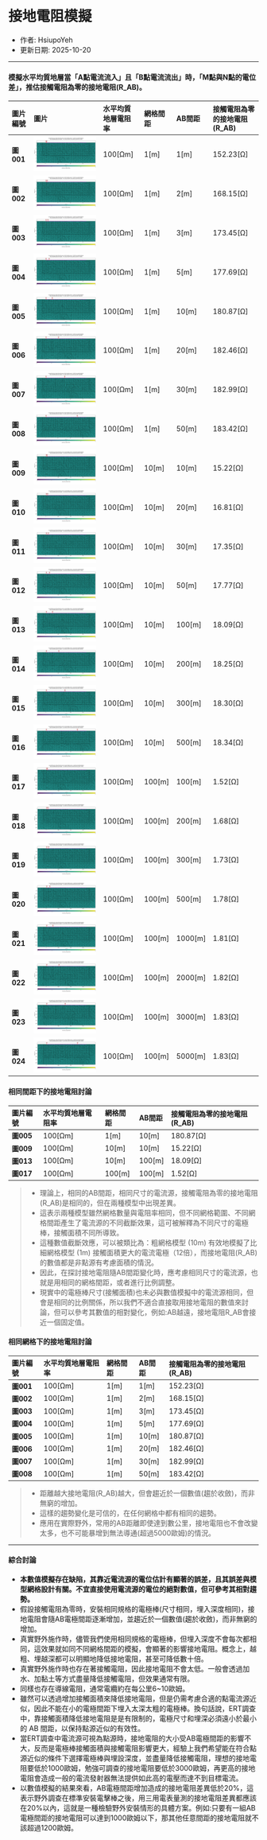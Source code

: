# 接地電阻模擬
+ 作者: HsiupoYeh
+ 更新日期: 2025-10-20

---

#### 模擬水平均質地層當「A點電流流入」且「B點電流流出」時，「M點與N點的電位差」，推估接觸電阻為零的接地電阻(R_AB)。
| 圖片編號    | 圖片             | 水平均質地層電阻率 | 網格間距 | AB間距 | 接觸電阻為零的接地電阻(R_AB) | 
| :--------  | :--------------- | :--------------- | :------ | :----- | :------------------------- | 
| **圖001**  | ![圖001](https://raw.githubusercontent.com/cgrgncu/pyGimli_dev/main/ERT%E4%BB%8B%E7%B4%B9/image/(3.1)Figure_001.png) | 100[Ωm] | 1[m] | 1[m] | 152.23[Ω] |
| **圖002**  | ![圖002](https://raw.githubusercontent.com/cgrgncu/pyGimli_dev/main/ERT%E4%BB%8B%E7%B4%B9/image/(3.1)Figure_002.png) | 100[Ωm] | 1[m] | 2[m] | 168.15[Ω] |
| **圖003**  | ![圖003](https://raw.githubusercontent.com/cgrgncu/pyGimli_dev/main/ERT%E4%BB%8B%E7%B4%B9/image/(3.1)Figure_003.png) | 100[Ωm] | 1[m] | 3[m] | 173.45[Ω] |
| **圖004**  | ![圖004](https://raw.githubusercontent.com/cgrgncu/pyGimli_dev/main/ERT%E4%BB%8B%E7%B4%B9/image/(3.1)Figure_004.png) | 100[Ωm] | 1[m] | 5[m] | 177.69[Ω] |
| **圖005**  | ![圖005](https://raw.githubusercontent.com/cgrgncu/pyGimli_dev/main/ERT%E4%BB%8B%E7%B4%B9/image/(3.1)Figure_005.png) | 100[Ωm] | 1[m] | 10[m] | 180.87[Ω] |
| **圖006**  | ![圖006](https://raw.githubusercontent.com/cgrgncu/pyGimli_dev/main/ERT%E4%BB%8B%E7%B4%B9/image/(3.1)Figure_006.png) | 100[Ωm] | 1[m] | 20[m] | 182.46[Ω] |
| **圖007**  | ![圖007](https://raw.githubusercontent.com/cgrgncu/pyGimli_dev/main/ERT%E4%BB%8B%E7%B4%B9/image/(3.1)Figure_007.png) | 100[Ωm] | 1[m] | 30[m] | 182.99[Ω] |
| **圖008**  | ![圖008](https://raw.githubusercontent.com/cgrgncu/pyGimli_dev/main/ERT%E4%BB%8B%E7%B4%B9/image/(3.1)Figure_008.png) | 100[Ωm] | 1[m] | 50[m] | 183.42[Ω] |
| **圖009**  | ![圖009](https://raw.githubusercontent.com/cgrgncu/pyGimli_dev/main/ERT%E4%BB%8B%E7%B4%B9/image/(3.1)Figure_009.png) | 100[Ωm] | 10[m] | 10[m] | 15.22[Ω] |
| **圖010**  | ![圖010](https://raw.githubusercontent.com/cgrgncu/pyGimli_dev/main/ERT%E4%BB%8B%E7%B4%B9/image/(3.1)Figure_010.png) | 100[Ωm] | 10[m] | 20[m] | 16.81[Ω] |
| **圖011**  | ![圖011](https://raw.githubusercontent.com/cgrgncu/pyGimli_dev/main/ERT%E4%BB%8B%E7%B4%B9/image/(3.1)Figure_011.png) | 100[Ωm] | 10[m] | 30[m] | 17.35[Ω] |
| **圖012**  | ![圖012](https://raw.githubusercontent.com/cgrgncu/pyGimli_dev/main/ERT%E4%BB%8B%E7%B4%B9/image/(3.1)Figure_012.png) | 100[Ωm] | 10[m] | 50[m] | 17.77[Ω] |
| **圖013**  | ![圖013](https://raw.githubusercontent.com/cgrgncu/pyGimli_dev/main/ERT%E4%BB%8B%E7%B4%B9/image/(3.1)Figure_013.png) | 100[Ωm] | 10[m] | 100[m] | 18.09[Ω] |
| **圖014**  | ![圖014](https://raw.githubusercontent.com/cgrgncu/pyGimli_dev/main/ERT%E4%BB%8B%E7%B4%B9/image/(3.1)Figure_014.png) | 100[Ωm] | 10[m] | 200[m] | 18.25[Ω] |
| **圖015**  | ![圖015](https://raw.githubusercontent.com/cgrgncu/pyGimli_dev/main/ERT%E4%BB%8B%E7%B4%B9/image/(3.1)Figure_015.png) | 100[Ωm] | 10[m] | 300[m] | 18.30[Ω] |
| **圖016**  | ![圖016](https://raw.githubusercontent.com/cgrgncu/pyGimli_dev/main/ERT%E4%BB%8B%E7%B4%B9/image/(3.1)Figure_016.png) | 100[Ωm] | 10[m] | 500[m] | 18.34[Ω] |
| **圖017**  | ![圖017](https://raw.githubusercontent.com/cgrgncu/pyGimli_dev/main/ERT%E4%BB%8B%E7%B4%B9/image/(3.1)Figure_017.png) | 100[Ωm] | 100[m] | 100[m] | 1.52[Ω] |
| **圖018**  | ![圖018](https://raw.githubusercontent.com/cgrgncu/pyGimli_dev/main/ERT%E4%BB%8B%E7%B4%B9/image/(3.1)Figure_018.png) | 100[Ωm] | 100[m] | 200[m] | 1.68[Ω] |
| **圖019**  | ![圖019](https://raw.githubusercontent.com/cgrgncu/pyGimli_dev/main/ERT%E4%BB%8B%E7%B4%B9/image/(3.1)Figure_019.png) | 100[Ωm] | 100[m] | 300[m] | 1.73[Ω] |
| **圖020**  | ![圖020](https://raw.githubusercontent.com/cgrgncu/pyGimli_dev/main/ERT%E4%BB%8B%E7%B4%B9/image/(3.1)Figure_020.png) | 100[Ωm] | 100[m] | 500[m] | 1.78[Ω] |
| **圖021**  | ![圖021](https://raw.githubusercontent.com/cgrgncu/pyGimli_dev/main/ERT%E4%BB%8B%E7%B4%B9/image/(3.1)Figure_021.png) | 100[Ωm] | 100[m] | 1000[m] | 1.81[Ω] |
| **圖022**  | ![圖022](https://raw.githubusercontent.com/cgrgncu/pyGimli_dev/main/ERT%E4%BB%8B%E7%B4%B9/image/(3.1)Figure_022.png) | 100[Ωm] | 100[m] | 2000[m] | 1.82[Ω] |
| **圖023**  | ![圖023](https://raw.githubusercontent.com/cgrgncu/pyGimli_dev/main/ERT%E4%BB%8B%E7%B4%B9/image/(3.1)Figure_023.png) | 100[Ωm] | 100[m] | 3000[m] | 1.83[Ω] |
| **圖024**  | ![圖024](https://raw.githubusercontent.com/cgrgncu/pyGimli_dev/main/ERT%E4%BB%8B%E7%B4%B9/image/(3.1)Figure_024.png) | 100[Ωm] | 100[m] | 5000[m] | 1.83[Ω] |


#### 相同間距下的接地電阻討論
| 圖片編號    | 水平均質地層電阻率 | 網格間距 | AB間距 | 接觸電阻為零的接地電阻(R_AB) | 
| :--------  | :--------------- | :------ | :----- | :------------------------- | 
| **圖005**  | 100[Ωm] | 1[m] | 10[m] | 180.87[Ω] |
| **圖009**  | 100[Ωm] | 10[m] | 10[m] | 15.22[Ω] |
| **圖013**  | 100[Ωm] | 10[m] | 100[m] | 18.09[Ω] |
| **圖017**  | 100[Ωm] | 100[m] | 100[m] | 1.52[Ω] |
> + 理論上，相同的AB間距，相同尺寸的電流源，接觸電阻為零的接地電阻(R_AB)是相同的，但在兩種模型中出現差異。  
> + 這表示兩種模型雖然網格數量與電阻率相同，但不同網格範圍、不同網格間距產生了電流源的不同截斷效果，這可被解釋為不同尺寸的電極棒，接觸面積不同所導致。  
> + 這種數值截斷效應，可以被類比為：粗網格模型 (10m) 有效地模擬了比細網格模型 (1m) 接觸面積更大的電流電極（12倍），而接地電阻(R_AB)的數值都是非點源有考慮面積的情況。  
> + 因此，在探討接地電阻隨AB間距變化時，應考慮相同尺寸的電流源，也就是用相同的網格間距，或者進行比例調整。  
> + 現實中的電極棒尺寸(接觸面積)也未必與數值模擬中的電流源相同，但會是相同的比例關係，所以我們不適合直接取用接地電阻的數值來討論，但可以參考其數值的相對變化，例如:AB越遠，接地電阻R_AB會接近一個固定值。

#### 相同網格下的接地電阻討論
| 圖片編號    | 水平均質地層電阻率 | 網格間距 | AB間距 | 接觸電阻為零的接地電阻(R_AB) | 
| :--------  | :--------------- | :------ | :----- | :------------------------- | 
| **圖001**  | 100[Ωm] | 1[m] | 1[m] | 152.23[Ω] |
| **圖002**  | 100[Ωm] | 1[m] | 2[m] | 168.15[Ω] |
| **圖003**  | 100[Ωm] | 1[m] | 3[m] | 173.45[Ω] |
| **圖004**  | 100[Ωm] | 1[m] | 5[m] | 177.69[Ω] |
| **圖005**  | 100[Ωm] | 1[m] | 10[m] | 180.87[Ω] |
| **圖006**  | 100[Ωm] | 1[m] | 20[m] | 182.46[Ω] |
| **圖007**  | 100[Ωm] | 1[m] | 30[m] | 182.99[Ω] |
| **圖008**  | 100[Ωm] | 1[m] | 50[m] | 183.42[Ω] |
> + 距離越大接地電阻(R_AB)越大，但會趨近於一個數值(趨於收斂)，而非無窮的增加。  
> + 這樣的趨勢變化是可信的，在任何網格中都有相同的趨勢。  
> + 應用在實際野外，常用的AB距離即使達到數公里，接地電阻也不會改變太多，也不可能暴增到無法導通(超過5000歐姆)的情況。  

---

#### 綜合討論
+ **本數值模擬存在缺陷，其靠近電流源的電位估計有顯著的誤差，且其誤差與模型網格設計有關。不宜直接使用電流源的電位的絕對數值，但可參考其相對趨勢。**
+ 假設接觸電阻為零時，安裝相同規格的電極棒(尺寸相同，埋入深度相同)，接地電阻會隨AB電極間距逐漸增加，並趨近於一個數值(趨於收斂)，而非無窮的增加。  
+ 真實野外施作時，儘管我們使用相同規格的電極棒，但埋入深度不會每次都相同，這效果就如同不同網格間距的模擬，會顯著的影響接地電阻。概念上，越粗、埋越深都可以明顯地降低接地電阻，甚至可降低數十倍。
+ 真實野外施作時也存在著接觸電阻，因此接地電阻不會太低。一般會透過加水、加黏土等方式盡量降低接觸電阻，但效果通常有限。
+ 同樣也存在導線電阻，通常電纜約在每公里6~10歐姆。
+ 雖然可以透過增加接觸面積來降低接地電阻，但是仍需考慮合適的點電流源近似，因此不能在小的電極間距下埋入太深太粗的電極棒。換句話說，ERT調查中，靠接觸面積降低接地電阻是是有限制的，電極尺寸和埋深必須遠小於最小的 AB 間距，以保持點源近似的有效性。
+ 當ERT調查中電流源可視為點源時，接地電阻的大小受AB電極間距的影響不大，反而是電極棒接觸面積與接觸電阻影響更大，經驗上我們希望能在符合點源近似的條件下選擇電極棒與埋設深度，並盡量降低接觸電阻，理想的接地電阻要低於1000歐姆，勉強可調查的接地電阻要低於3000歐姆，再更高的接地電阻會造成一般的電流發射器無法提供如此高的電壓而達不到目標電流。
+ 以數值模擬的結果來看，AB電極間距增加造成的接地電阻差異低於20%，這表示野外調查在標準安裝電擊棒之後，用三用電表量測的接地電阻差異都應該在20%以內，這就是一種檢驗野外安裝情形的具體方案。例如:只要有一組AB電極間距的接地電阻可以達到1000歐姆以下，那其他任意間距的接地電阻就不該超過1200歐姆。
